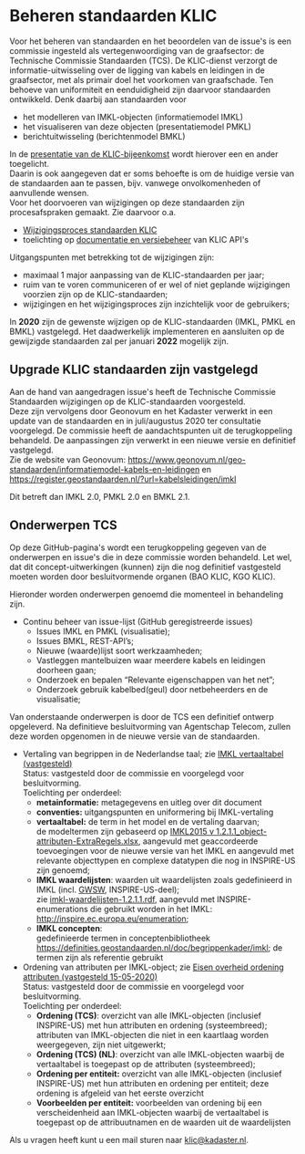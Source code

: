 # Beheren standaarden KLIC

Voor het beheren van standaarden en het beoordelen van de issue's is een commissie ingesteld als vertegenwoordiging van de graafsector: de Technische Commissie Standaarden (TCS).
De KLIC-dienst verzorgt de informatie-uitwisseling over de ligging van kabels en leidingen in de graafsector, met als primair doel het voorkomen van graafschade. Ten behoeve van uniformiteit en eenduidigheid zijn daarvoor standaarden ontwikkeld. Denk daarbij aan standaarden voor

- het modelleren van IMKL-objecten (informatiemodel IMKL)
- het visualiseren van deze objecten (presentatiemodel PMKL)
- berichtuitwisseling (berichtenmodel BMKL)

In de [presentatie van de KLIC-bijeenkomst](Beheren%20KLIC-standaarden%20(context).ppsx) wordt hierover een en ander toegelicht.  \
Daarin is ook aangegeven dat er soms behoefte is om de huidige versie van de standaarden aan te passen, bijv. vanwege onvolkomenheden of aanvullende wensen.  \
Voor het doorvoeren van wijzigingen op deze standaarden zijn procesafspraken gemaakt. Zie daarvoor o.a.

- [Wijzigingsproces standaarden KLIC](Wijzigingsproces%20standaarden%20KLIC.md)
- toelichting op [documentatie en versiebeheer](../API%20management/API-documentatie%20en%20versiebeheer.md) van KLIC API's

Uitgangspunten met betrekking tot de wijzigingen zijn:
- maximaal 1 major aanpassing van de KLIC-standaarden per jaar;
- ruim van te voren communiceren of er wel of niet geplande wijzigingen voorzien zijn op de KLIC-standaarden;
- wijzigingen en het wijzigingsproces zijn inzichtelijk voor de gebruikers;

In **2020** zijn de gewenste wijzigen op de KLIC-standaarden (IMKL, PMKL en BMKL) vastgelegd. Het daadwerkelijk implementeren en aansluiten op de gewijzigde standaarden zal per januari **2022** mogelijk zijn.

## Upgrade KLIC standaarden zijn vastgelegd

Aan de hand van aangedragen issue's heeft de Technische Commissie Standaarden wijzigingen op de KLIC-standaarden voorgesteld.  \
Deze zijn vervolgens door Geonovum en het Kadaster verwerkt in een update van de standaarden en in juli/augustus 2020 ter consultatie voorgelegd.
De commissie heeft de aandachtspunten uit de terugkoppeling behandeld. De aanpassingen zijn verwerkt in een nieuwe versie en definitief vastgelegd. \
Zie de website van Geonovum: https://www.geonovum.nl/geo-standaarden/informatiemodel-kabels-en-leidingen en https://register.geostandaarden.nl/?url=kabelsleidingen/imkl

Dit betreft dan IMKL 2.0, PMKL 2.0 en BMKL 2.1.

## Onderwerpen TCS

Op deze GitHub-pagina's wordt een terugkoppeling gegeven van de onderwerpen en issue's die in deze commissie worden behandeld. Let wel, dat dit concept-uitwerkingen (kunnen) zijn die nog definitief vastgesteld moeten worden door besluitvormende organen (BAO KLIC, KGO KLIC).

Hieronder worden onderwerpen genoemd die momenteel in behandeling zijn.

- Continu beheer van issue-lijst (GitHub geregistreerde issues)
  - Issues IMKL en PMKL (visualisatie);
  - Issues BMKL, REST-API’s;
  - Nieuwe (waarde)lijst soort werkzaamheden;
  - Vastleggen mantelbuizen waar meerdere kabels en leidingen doorheen gaan;
  - Onderzoek en bepalen “Relevante eigenschappen van het net”;
  - Onderzoek gebruik kabelbed(geul) door netbeheerders en de visualisatie;

Van onderstaande onderwerpen is door de TCS een definitief ontwerp opgeleverd. Na definitieve besluitvorming van Agentschap Telecom, zullen deze worden opgenomen in de nieuwe versie van de standaarden.

- Vertaling van begrippen in de Nederlandse taal; zie [IMKL vertaaltabel (vastgesteld)](IMKL-vertaaltabel%20-%20publicatie.pdf)  \
  Status: vastgesteld door de commissie en voorgelegd voor besluitvorming.  \
  Toelichting per onderdeel:
  - **metainformatie:** metagegevens en uitleg over dit document
  - **conventies:** uitgangspunten en uniformering bij IMKL-vertaling
  - **vertaaltabel:** de term in het model en de vertaling daarvan;  \
    de modeltermen zijn gebaseerd op [IMKL2015 v 1.2.1.1_object-attributen-ExtraRegels.xlsx](https://github.com/Geonovum/imkl2015/blob/master/regels/1.2.1.1/IMKL2015%20v%201.2.1.1_object-attributen-ExtraRegels.xlsx), aangevuld met geaccordeerde toevoegingen voor de nieuwe versie van het IMKL en aangevuld met relevante objecttypen en complexe datatypen die nog in INSPIRE-US zijn genoemd;
  - **IMKL waardelijsten**: waarden uit waardelijsten zoals gedefinieerd in IMKL (incl. [GWSW](https://data.gwsw.nl), INSPIRE-US-deel);  \
    zie [imkl-waardelijsten-1.2.1.1.rdf](https://github.com/Geonovum/imkl2015/blob/master/waardelijst/1.2.1.1/imkl-waardelijsten-1.2.1.1.rdf), aangevuld met INSPIRE-enumerations die gebruikt worden in het IMKL: http://inspire.ec.europa.eu/enumeration;
  - **IMKL concepten**:  \
    gedefinieerde termen in conceptenbibliotheek https://definities.geostandaarden.nl/doc/begrippenkader/imkl;
    de termen zijn als referentie gebruikt
- Ordening van attributen per IMKL-object; zie [Eisen overheid ordening attributen (vastgesteld 15-05-2020)](Eisen%20overheid%20ordening%20attributen%20(concept).xlsx)  \
  Status: vastgesteld door de commissie en voorgelegd voor besluitvorming.  \
  Toelichting per onderdeel:
  - **Ordening (TCS)**: overzicht van alle IMKL-objecten (inclusief INSPIRE-US) met hun attributen en ordening (systeembreed);  \
    attributen van IMKL-objecten die niet in een kaartlaag worden weergegeven, zijn niet uitgewerkt;
  - **Ordening (TCS) (NL)**: overzicht van alle IMKL-objecten waarbij de vertaaltabel is toegepast op de attributen (systeembreed);
  - **Ordening per entiteit:** overzicht van alle IMKL-objecten (inclusief INSPIRE-US) met hun attributen en ordening per entiteit; deze ordening is afgeleid van het eerste overzicht
  - **Voorbeelden per entiteit:** voorbeelden van ordening bij een verscheidenheid aan IMKL-objecten waarbij de vertaaltabel is toegepast op de attribuutnamen en de waarden uit de waardelijsten

Als u vragen heeft kunt u een mail sturen naar klic@kadaster.nl.